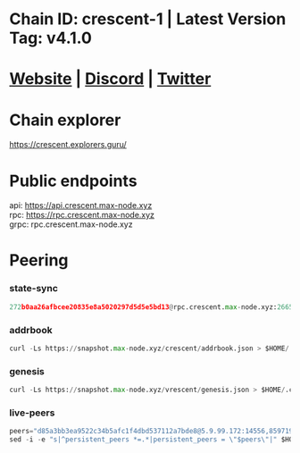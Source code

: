 # Chain ID: crescent-1 | Latest Version Tag:  v4.1.0
# [Website](https://app.crescent.network/) | [Discord](https://discord.gg/crescentnetwork) | [Twitter](https://twitter.com/CrescentHub)

# Chain explorer
https://crescent.explorers.guru/

# Public endpoints
api: https://api.crescent.max-node.xyz \
rpc: https://rpc.crescent.max-node.xyz \
grpc: rpc.crescent.max-node.xyz

# Peering
### state-sync
```python
272b0aa26afbcee20835e8a5020297d5d5e5bd13@rpc.crescent.max-node.xyz:26656
```

### addrbook
```python
curl -Ls https://snapshot.max-node.xyz/crescent/addrbook.json > $HOME/.crescent/config/addrbook.json
```
### genesis
```python
curl -Ls https://snapshot.max-node.xyz/vrescent/genesis.json > $HOME/.crescent/config/genesis.json
```

### live-peers
```python
peers="d85a3bb3ea9522c34b5afc1f4dbd537112a7bde8@5.9.99.172:14556,8597198c3ca246680cf970a03d804fa7dfdda2ce@65.108.99.37:26756,1bdadb5876d3a34379a3e243b1bb5f2191aa342d@66.45.251.38:56656,08379b23453595f34271381cdb299c4157fbc1a0@51.250.105.195:26656,291d178f780f495b0c0baca0a7a22123e0cac7e8@65.108.234.105:3000,e680384785a00bad821ddf33f949381c06eb8537@144.126.133.37:10113,cbca2e1a3bbfa734ba23c15f5a1a74b2bc4f1e79@193.70.45.106:14556,2277e8d7a7d21f7cfebd1d8dcfa222afb7abcb99@103.180.28.212:26656"
sed -i -e "s|^persistent_peers *=.*|persistent_peers = \"$peers\"|" $HOME/.crescent/config/config.toml
```


